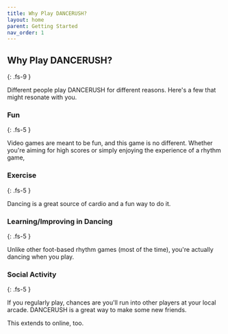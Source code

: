 ```yaml
---
title: Why Play DANCERUSH?
layout: home
parent: Getting Started
nav_order: 1
---
```

## Why Play DANCERUSH?
{: .fs-9  }

Different people play DANCERUSH for different reasons. Here's a few that might resonate with you.

### Fun
{: .fs-5 }

Video games are meant to be fun, and this game is no different. Whether you're aiming for high scores or simply enjoying the experience of a rhythm game,  

### Exercise
{: .fs-5 }

Dancing is a great source of cardio and a fun way to do it.

### Learning/Improving in Dancing
{: .fs-5 }

Unlike other foot-based rhythm games (most of the time), you're actually dancing when you play.

### Social Activity
{: .fs-5 }

If you regularly play, chances are you'll run into other players at your local arcade. DANCERUSH is a great way to make some new friends.

This extends to online, too. 
